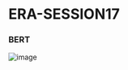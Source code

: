 # ERA-SESSION17



### BERT
![image](https://github.com/RaviNaik/ERA-SESSION17/assets/23289802/e9b85c19-389f-4e02-affc-e722000dcf13)
